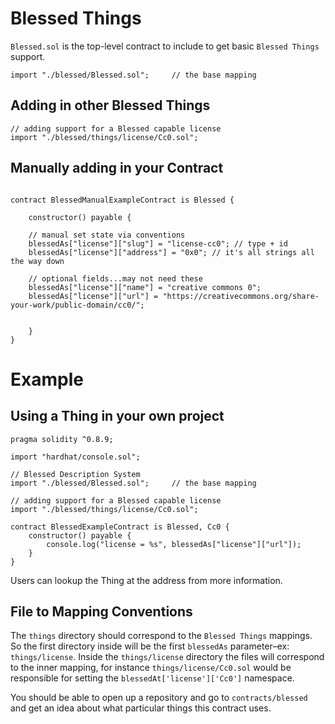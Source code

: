 # Blessed Things

`Blessed.sol` is the top-level contract to include to get basic `Blessed Things` support.

```
import "./blessed/Blessed.sol";     // the base mapping
```

## Adding in other Blessed Things

```
// adding support for a Blessed capable license
import "./blessed/things/license/Cc0.sol";  
```

## Manually adding in your Contract

```

contract BlessedManualExampleContract is Blessed {

    constructor() payable {

    // manual set state via conventions
    blessedAs["license"]["slug"] = "license-cc0"; // type + id
    blessedAs["license"]["address"] = "0x0"; // it's all strings all the way down

    // optional fields...may not need these
    blessedAs["license"]["name"] = "creative commons 0";
    blessedAs["license"]["url"] = "https://creativecommons.org/share-your-work/public-domain/cc0/";


    }
}

```

# Example 

## Using a Thing in your own project

```
pragma solidity ^0.8.9;

import "hardhat/console.sol";

// Blessed Description System
import "./blessed/Blessed.sol";     // the base mapping

// adding support for a Blessed capable license
import "./blessed/things/license/Cc0.sol";  

contract BlessedExampleContract is Blessed, Cc0 {
    constructor() payable {
        console.log("license = %s", blessedAs["license"]["url"]);
    }
}
```

Users can lookup the Thing at the address from more information.


## File to Mapping Conventions

The `things` directory should correspond to the `Blessed Things` mappings. So the first directory inside will be the first `blessedAs` parameter–ex: `things/license`. Inside the `things/license` directory the files will correspond to the inner mapping, for instance `things/license/Cc0.sol` would be responsible for setting the `blessedAt['license']['Cc0']` namespace.

You should be able to open up a repository and go to `contracts/blessed` and get an idea about what particular things this contract uses.
